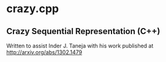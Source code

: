 crazy.cpp
=========

Crazy Sequential Representation (C++)
-------------------------------------

Written to assist Inder J. Taneja with his work published at http://arxiv.org/abs/1302.1479